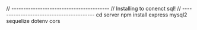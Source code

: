 // -----------------------------------------
// Installing to conenct sql! 
// -----------------------------------------
cd server
npm install express mysql2 sequelize dotenv cors
